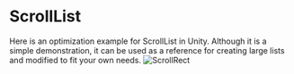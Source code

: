 # ScrollList
Here is an optimization example for ScrollList in Unity. Although it is a simple demonstration, it can be used as a reference for creating large lists and modified to fit your own needs.
![ScrollRect](https://user-images.githubusercontent.com/50480696/236126314-9b0d136b-1b00-4b89-b2a8-9c1365e10828.gif)
